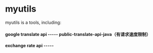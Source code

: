 # myutils
  myutils is a tools, including:
  #### google translate api ----- public-translate-api-java（有请求速度限制）
  #### exchange rate api    ----- 
  
